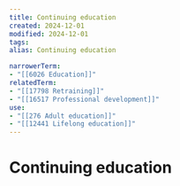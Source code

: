 ```yaml
---
title: Continuing education
created: 2024-12-01
modified: 2024-12-01
tags: 
alias: Continuing education

narrowerTerm:
- "[[6026 Education]]"
relatedTerm:
- "[[17798 Retraining]]"
- "[[16517 Professional development]]"
use:
- "[[276 Adult education]]"
- "[[12441 Lifelong education]]"
---
```

# Continuing education
